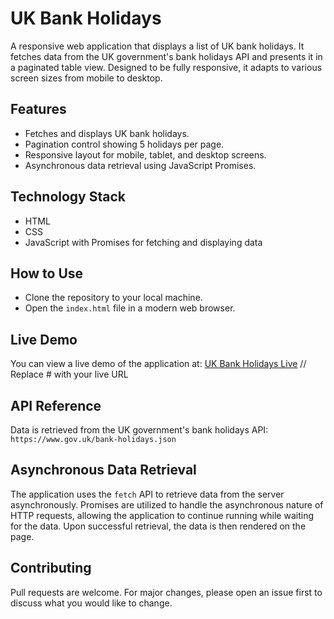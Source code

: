 # UK Bank Holidays

A responsive web application that displays a list of UK bank holidays. It fetches data from the UK government's bank holidays API and presents it in a paginated table view. Designed to be fully responsive, it adapts to various screen sizes from mobile to desktop.

## Features

- Fetches and displays UK bank holidays.
- Pagination control showing 5 holidays per page.
- Responsive layout for mobile, tablet, and desktop screens.
- Asynchronous data retrieval using JavaScript Promises.

## Technology Stack

- HTML
- CSS
- JavaScript with Promises for fetching and displaying data

## How to Use

- Clone the repository to your local machine.
- Open the `index.html` file in a modern web browser.

## Live Demo

You can view a live demo of the application at: [UK Bank Holidays Live](#) // Replace # with your live URL

## API Reference

Data is retrieved from the UK government's bank holidays API:
`https://www.gov.uk/bank-holidays.json`

## Asynchronous Data Retrieval

The application uses the `fetch` API to retrieve data from the server asynchronously. Promises are utilized to handle the asynchronous nature of HTTP requests, allowing the application to continue running while waiting for the data. Upon successful retrieval, the data is then rendered on the page.

## Contributing

Pull requests are welcome. For major changes, please open an issue first to discuss what you would like to change.